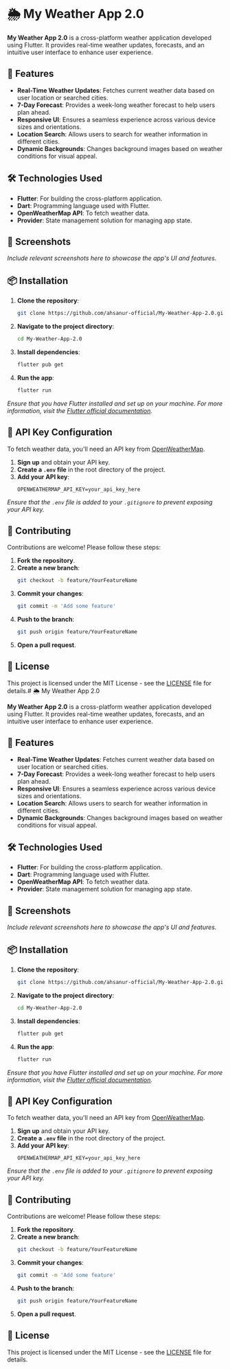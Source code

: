 # 🌦️ My Weather App 2.0

**My Weather App 2.0** is a cross-platform weather application developed using Flutter. It provides real-time weather updates, forecasts, and an intuitive user interface to enhance user experience.

## 🚀 Features

- **Real-Time Weather Updates**: Fetches current weather data based on user location or searched cities.
- **7-Day Forecast**: Provides a week-long weather forecast to help users plan ahead.
- **Responsive UI**: Ensures a seamless experience across various device sizes and orientations.
- **Location Search**: Allows users to search for weather information in different cities.
- **Dynamic Backgrounds**: Changes background images based on weather conditions for visual appeal.

## 🛠️ Technologies Used

- **Flutter**: For building the cross-platform application.
- **Dart**: Programming language used with Flutter.
- **OpenWeatherMap API**: To fetch weather data.
- **Provider**: State management solution for managing app state.

## 📸 Screenshots

*Include relevant screenshots here to showcase the app's UI and features.*

## 📦 Installation

1. **Clone the repository**:
   ```bash
   git clone https://github.com/ahsanur-official/My-Weather-App-2.0.git
   ```
2. **Navigate to the project directory**:
   ```bash
   cd My-Weather-App-2.0
   ```
3. **Install dependencies**:
   ```bash
   flutter pub get
   ```
4. **Run the app**:
   ```bash
   flutter run
   ```

*Ensure that you have Flutter installed and set up on your machine. For more information, visit the [Flutter official documentation](https://flutter.dev/docs/get-started/install).*

## 🔑 API Key Configuration

To fetch weather data, you'll need an API key from [OpenWeatherMap](https://openweathermap.org/api).

1. **Sign up** and obtain your API key.
2. **Create a `.env` file** in the root directory of the project.
3. **Add your API key**:
   ```
   OPENWEATHERMAP_API_KEY=your_api_key_here
   ```

*Ensure that the `.env` file is added to your `.gitignore` to prevent exposing your API key.*

## 🤝 Contributing

Contributions are welcome! Please follow these steps:

1. **Fork the repository**.
2. **Create a new branch**:
   ```bash
   git checkout -b feature/YourFeatureName
   ```
3. **Commit your changes**:
   ```bash
   git commit -m 'Add some feature'
   ```
4. **Push to the branch**:
   ```bash
   git push origin feature/YourFeatureName
   ```
5. **Open a pull request**.

## 📄 License

This project is licensed under the MIT License - see the [LICENSE](LICENSE) file for details.# 🌦️ My Weather App 2.0

**My Weather App 2.0** is a cross-platform weather application developed using Flutter. It provides real-time weather updates, forecasts, and an intuitive user interface to enhance user experience.

## 🚀 Features

- **Real-Time Weather Updates**: Fetches current weather data based on user location or searched cities.
- **7-Day Forecast**: Provides a week-long weather forecast to help users plan ahead.
- **Responsive UI**: Ensures a seamless experience across various device sizes and orientations.
- **Location Search**: Allows users to search for weather information in different cities.
- **Dynamic Backgrounds**: Changes background images based on weather conditions for visual appeal.

## 🛠️ Technologies Used

- **Flutter**: For building the cross-platform application.
- **Dart**: Programming language used with Flutter.
- **OpenWeatherMap API**: To fetch weather data.
- **Provider**: State management solution for managing app state.

## 📸 Screenshots

*Include relevant screenshots here to showcase the app's UI and features.*

## 📦 Installation

1. **Clone the repository**:
   ```bash
   git clone https://github.com/ahsanur-official/My-Weather-App-2.0.git
   ```
2. **Navigate to the project directory**:
   ```bash
   cd My-Weather-App-2.0
   ```
3. **Install dependencies**:
   ```bash
   flutter pub get
   ```
4. **Run the app**:
   ```bash
   flutter run
   ```

*Ensure that you have Flutter installed and set up on your machine. For more information, visit the [Flutter official documentation](https://flutter.dev/docs/get-started/install).*

## 🔑 API Key Configuration

To fetch weather data, you'll need an API key from [OpenWeatherMap](https://openweathermap.org/api).

1. **Sign up** and obtain your API key.
2. **Create a `.env` file** in the root directory of the project.
3. **Add your API key**:
   ```
   OPENWEATHERMAP_API_KEY=your_api_key_here
   ```

*Ensure that the `.env` file is added to your `.gitignore` to prevent exposing your API key.*

## 🤝 Contributing

Contributions are welcome! Please follow these steps:

1. **Fork the repository**.
2. **Create a new branch**:
   ```bash
   git checkout -b feature/YourFeatureName
   ```
3. **Commit your changes**:
   ```bash
   git commit -m 'Add some feature'
   ```
4. **Push to the branch**:
   ```bash
   git push origin feature/YourFeatureName
   ```
5. **Open a pull request**.

## 📄 License

This project is licensed under the MIT License - see the [LICENSE](LICENSE) file for details.
